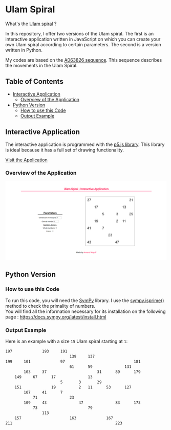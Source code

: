 # Ulam Spiral

What's the [Ulam spiral](https://en.wikipedia.org/wiki/Ulam_spiral) ?

In this repository, I offer two versions of the Ulam spiral. 
The first is an interactive application written in JavaScript on which you can create your own Ulam spiral according to certain parameters.
The second is a version written in Python.

My codes are based on the [A063826 sequence](https://oeis.org/A063826). This sequence describes the movements in the Ulam Spiral.

## Table of Contents

* [Interactive Application](#interactive-application)
  * [Overview of the Application](#overview-of-the-application)
* [Python Version](#python-version)
  * [How to use this Code](#how-to-use-this-code)
  * [Output Example](#output-example)

##  Interactive Application

The interactive application is programmed with the [p5.js library](https://p5js.org/). This library is ideal because it has a full set of drawing functionality.

[Visit the Application](https://editor.p5js.org/armandwayoff/present/nq-eqxibK)

### Overview of the Application

![overview-application](illustration_image/overview-application.png)

## Python Version

### How to use this Code

To run this code, you will need the [SymPy](https://www.sympy.org/en/index.html) library. I use the [sympy.isprime()](https://www.geeksforgeeks.org/python-sympy-isprime-method/) method to check the primality of numbers.  
You will find all the information necessary for its installation on the following page : <https://docs.sympy.org/latest/install.html>

### Output Example

Here is an example with a size ```15``` Ulam spiral starting at ```1```:

```
197	   	   	  	193	  	191	   	  	   	  	   	   	   	   
   	   	   	  	   	  	   	139	  	137	  	   	   	   	   
199	   	101	  	   	  	97 	   	  	   	  	   	   	   	181
   	   	   	  	   	  	   	61 	  	59 	  	   	   	131	   
   	   	103	  	37 	  	   	   	  	   	31	   	89 	   	179
   	149	   	67	   	17	   	   	  	13 	  	   	   	   	   
   	   	   	  	   	  	5  	   	3 	   	29	   	   	   	   
   	151	   	  	   	19	   	   	2 	11 	  	53 	   	127	   
   	   	107	  	41 	  	7  	   	  	   	  	   	   	   	   
   	   	   	71	   	  	   	23 	  	   	  	   	   	   	   
   	   	109	  	43 	  	   	   	47	   	  	   	83 	   	173
   	   	   	73	   	  	   	   	  	79 	  	   	   	   	   
   	   	   	  	113	  	   	   	  	   	  	   	   	   	   
   	157	   	  	   	  	   	163	  	   	  	167	   	   	   
211	   	   	  	   	  	   	   	  	   	  	   	223	   	   
```
